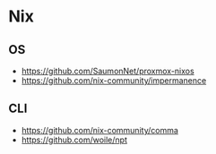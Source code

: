 # Nix
## OS
- https://github.com/SaumonNet/proxmox-nixos
- https://github.com/nix-community/impermanence

## CLI
- https://github.com/nix-community/comma
- https://github.com/woile/npt